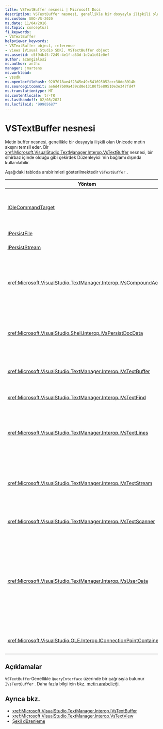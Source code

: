 ```yaml
---
title: VSTextBuffer nesnesi | Microsoft Docs
description: VSTextBuffer nesnesi, genellikle bir dosyayla ilişkili olan Unicode metin akışını temsil eder. Bu makalede VSTextBuffer arabirimleri listelenmektedir.
ms.custom: SEO-VS-2020
ms.date: 11/04/2016
ms.topic: conceptual
f1_keywords:
- VSTextBuffer
helpviewer_keywords:
- VSTextBuffer object, reference
- views [Visual Studio SDK], VSTextBuffer object
ms.assetid: c5f94b45-7249-4e1f-a53d-1d2a1c61e0ef
author: acangialosi
ms.author: anthc
manager: jmartens
ms.workload:
- vssdk
ms.openlocfilehash: 9207018ae4f2845e49c541695052ecc30de8914b
ms.sourcegitcommit: ae6d47b09a439cd0e13180f5e89510e3e347fd47
ms.translationtype: MT
ms.contentlocale: tr-TR
ms.lasthandoff: 02/08/2021
ms.locfileid: "99905687"
---
```

# <a name="vstextbuffer-object"></a>VSTextBuffer nesnesi
Metin buffer nesnesi, genellikle bir dosyayla ilişkili olan Unicode metin akışını temsil eder. Bir <xref:Microsoft.VisualStudio.TextManager.Interop.VsTextBuffer> nesnesi, bir sihirbaz içinde olduğu gibi çekirdek Düzenleyici 'nin bağlamı dışında kullanılabilir.

 Aşağıdaki tabloda arabirimleri gösterilmektedir `VSTextBuffer` .

|Yöntem|Açıklama|
|------------|-----------------|
|[IOleCommandTarget](/windows/desktop/api/docobj/nn-docobj-iolecommandtarget)|Standart OLE arabirimi. Arabellekte geri alma/yineleme işlemi için kullanılır.|
|[IPersistFile](/windows/desktop/api/objidl/nn-objidl-ipersistfile)|Standart OLE arabirimi.|
|[IPersistStream](/windows/desktop/api/objidl/nn-objidl-ipersiststream)|Standart OLE arabirimi.|
|<xref:Microsoft.VisualStudio.TextManager.Interop.IVsCompoundAction>|Çözer eylemlerinin (yani, tek bir geri alma/yineleme biriminde gruplanmış eylemler) oluşturulmasını mümkün.|
|<xref:Microsoft.VisualStudio.Shell.Interop.IVsPersistDocData>|Metin arabelleği tarafından yönetilen belge verilerinin kalıcılığını mümkün hale getirme.|
|<xref:Microsoft.VisualStudio.TextManager.Interop.IVsTextBuffer>|Temel hizmetleri sağlar; birçok istemci tarafından kullanılır.|
|<xref:Microsoft.VisualStudio.TextManager.Interop.IVsTextFind>|Bir arabellekte arama yapmak için kullanılır.|
|<xref:Microsoft.VisualStudio.TextManager.Interop.IVsTextLines>|İki boyutlu koordinatları kullanarak okuma ve yazma özellikleri sağlar. Öğesinden devralır `IVsTextBuffer` .|
|<xref:Microsoft.VisualStudio.TextManager.Interop.IVsTextStream>|Tek boyutlu koordinatları kullanarak okuma ve yazma özellikleri sağlar. Öğesinden devralır `IVsTextBuffer` .|
|<xref:Microsoft.VisualStudio.TextManager.Interop.IVsTextScanner>|Arabellekte metne hızlı, akışa dayalı ve sıralı erişim sağlar.|
|<xref:Microsoft.VisualStudio.TextManager.Interop.IVsUserData>|Genel bir özellikler koleksiyonuna erişim sağlar. En önemli özellik, arabelleğin adı ya da adıdır. Bir GUID oluşturarak ve anahtar olarak kullanarak kendi rastgele verilerinizi bu arabirimle birlikte depolayabilmeniz gerekir.|
|<xref:Microsoft.VisualStudio.OLE.Interop.IConnectionPointContainer>|Olaylar için bağlantı noktalarını destekler.|

## <a name="remarks"></a>Açıklamalar
 `VSTextBuffer`Genellikle `QueryInterface` üzerinde bir çağrısıyla bulunur `IVsTextBuffer` . Daha fazla bilgi için bkz. [metin arabelleği](/previous-versions/visualstudio/visual-studio-2015/extensibility/accessing-the-text-buffer-by-using-the-legacy-api?preserve-view=true&view=vs-2015).

## <a name="see-also"></a>Ayrıca bkz.
- <xref:Microsoft.VisualStudio.TextManager.Interop.IVsTextBuffer>
- <xref:Microsoft.VisualStudio.TextManager.Interop.VsTextView>
- [Şekil düzenleme](https://www.microsoft.com/download/details.aspx?id=55984)